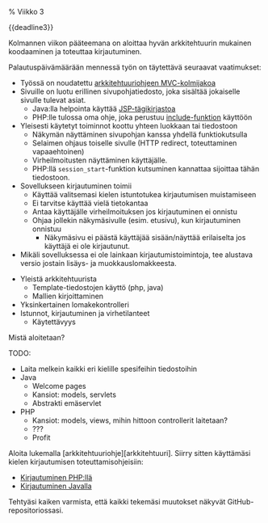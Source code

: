 % Viikko 3
<!-- order: 1 -->

<deadline>{{deadline3}}</deadline>

Kolmannen viikon pääteemana on aloittaa 
hyvän arkkitehtuurin mukainen koodaaminen
ja toteuttaa kirjautuminen.

Palautuspäivämäärään mennessä työn on täytettävä seuraavat vaatimukset:

* Työssä on noudatettu [arkkitehtuuriohjeen MVC-kolmijakoa][arkkitehtuuri]
* Sivuille on luotu erillinen sivupohjatiedosto, joka sisältää jokaiselle sivulle tulevat asiat.
    * Java:lla helpointa käyttää [JSP-tägikirjastoa](java/rakenne.html#template-pohjatiedoston-k%C3%A4ytt%C3%B6)
    * PHP:lle tulossa oma ohje, joka perustuu [include-funktion](http://php.net/manual/en/function.include.php) käyttöön
* Yleisesti käytetyt toiminnot koottu yhteen luokkaan tai tiedostoon
    * Näkymän näyttäminen sivupohjan kanssa yhdellä funktiokutsulla
    * Selaimen ohjaus toiselle sivulle (HTTP redirect, toteuttaminen vapaaehtoinen)
    * Virheilmoitusten näyttäminen käyttäjälle.
    * PHP:llä `session_start`-funktion kutsuminen kannattaa sijoittaa tähän tiedostoon.
* Sovellukseen kirjautuminen toimii
    * Käyttää valitsemasi kielen istuntotukea kirjautumisen muistamiseen
    * Ei tarvitse käyttää vielä tietokantaa
    * Antaa käyttäjälle virheilmoituksen jos kirjautuminen ei onnistu
    * Ohjaa jollekin näkymäsivulle (esim. etusivu), kun kirjautuminen onnistuu
        * Näkymäsivu ei päästä käyttäjää sisään/näyttää 
          erilaiselta jos käyttäjä ei ole kirjautunut.
* Mikäli sovelluksessa ei ole lainkaan kirjautumistoimintoja, tee alustava versio jostain lisäys- ja muokkauslomakkeesta.

<comment>

* Yleistä arkkitehtuurista
  * Template-tiedostojen käyttö (php, java)
  * Mallien kirjoittaminen
* Yksinkertainen lomakekontrolleri
* Istunnot, kirjautuminen ja virhetilanteet
  * Käytettävyys

Mistä aloitetaan?

TODO:
* Laita melkein kaikki eri kielille spesifeihin tiedostoihin
* Java
    * Welcome pages
    * Kansiot: models, servlets
    * Abstrakti emäservlet
* PHP
    * Kansiot: models, views, mihin hittoon controllerit laitetaan?
    * ???
    * Profit
</comment>

<ohje>
Aloita lukemalla [arkkitehtuuriohje][arkkitehtuuri].
Siirry sitten käyttämäsi kielen kirjautumisen toteuttamisohjeisiin:

* [Kirjautuminen PHP:llä](php/index.html)
* [Kirjautuminen Javalla](java/index.html)


Tehtyäsi kaiken varmista, että kaikki tekemäsi muutokset näkyvät GitHub-repositoriossasi.
</ohje>

[arkkitehtuuri]: {{rootdir}}mvc-opas.html
